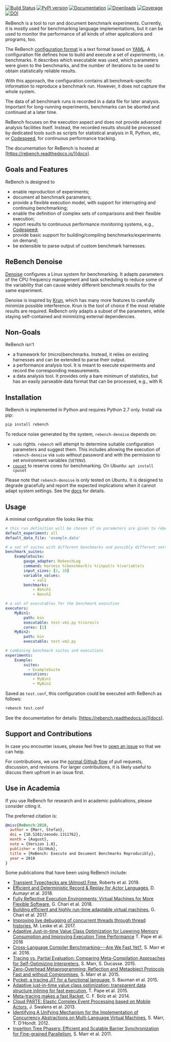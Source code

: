 [![Build Status](https://github.com/smarr/ReBench/workflows/CI/badge.svg)](https://github.com/smarr/ReBench/actions)
[![PyPI version](https://badge.fury.io/py/ReBench.svg)](https://badge.fury.io/py/ReBench)
[![Documentation](https://readthedocs.org/projects/rebench/badge/?version=latest)](https://rebench.readthedocs.io/)
[![Downloads](https://pepy.tech/badge/rebench)](https://pepy.tech/project/rebench)
[![Coverage](https://coveralls.io/repos/github/smarr/ReBench/badge.svg?branch=master)](https://coveralls.io/github/smarr/ReBench?branch=master)
[![DOI](https://zenodo.org/badge/DOI/10.5281/zenodo.1311762.svg)](https://doi.org/10.5281/zenodo.1311762)

ReBench is a tool to run and document benchmark experiments.
Currently, it is mostly used for benchmarking language implementations,
but it can be used to monitor the performance of all
kinds of other applications and programs, too.

The ReBench [configuration format][docs] is a text format based on [YAML](https://yaml.org/).
A configuration file defines how to build and execute a set of *experiments*,
i.e. benchmarks.
It describes which executable was used, which parameters were given
to the benchmarks, and the number of iterations to be used to obtain
statistically reliable results.

With this approach, the configuration contains all benchmark-specific
information to reproduce a benchmark run. However, it does not capture
the whole system.

The data of all benchmark runs is recorded in a data file for later analysis.
Important for long-running experiments, benchmarks can be aborted and
continued at a later time.

ReBench focuses on the execution aspect and does not provide advanced
analysis facilities itself. Instead, the recorded results should be processed
by dedicated tools such as scripts for statistical analysis in R, Python, etc,
or [Codespeed][1], for continuous performance tracking.

The documentation for ReBench is hosted at [https://rebench.readthedocs.io/][docs].

## Goals and Features

ReBench is designed to

 - enable reproduction of experiments;
 - document all benchmark parameters;
 - provide a flexible execution model,
   with support for interrupting and continuing benchmarking;
 - enable the definition of complex sets of comparisons and their flexible execution;
 - report results to continuous performance monitoring systems, e.g., [Codespeed][1];
 - provide basic support for building/compiling benchmarks/experiments on demand;
 - be extensible to parse output of custom benchmark harnesses.

## ReBench Denoise

[Denoise][denoise-docs] configures a Linux system for benchmarking.
It adapts parameters of the CPU frequency management and task scheduling
to reduce some of the variability that can cause widely different
benchmark results for the same experiment.

Denoise is inspired by [Krun](https://github.com/softdevteam/krun/#readme),
which has many more features to carefully minimize possible interference.
Krun is the tool of choice if the most reliable results are required.
ReBench only adapts a subset of the parameters, while staying self-contained
and minimizing external dependencies.

## Non-Goals

ReBench isn't

 - a framework for (micro)benchmarks.
   Instead, it relies on existing harnesses and can be extended to parse their
   output.
 - a performance analysis tool. It is meant to execute experiments and
   record the corresponding measurements.
 - a data analysis tool. It provides only a bare minimum of statistics,
   but has an easily parseable data format that can be processed, e.g., with R.

## Installation

<a id="install"></a>

ReBench is implemented in Python and requires Python 2.7 only. Install via pip:

```bash
pip install rebench
```

To reduce noise generated by the system, `rebench-denoise` depends on:

 - `sudo` rights. `rebench` will attempt to determine suitable configuration
   parameters and suggest them. This includes allowing the execution of `rebench-denoise`
   via `sudo` without password and with the permission to set environment variables (`SETENV`).
 - [`cpuset`](https://github.com/lpechacek/cpuset/) to reserve cores for benchmarking.
   On Ubuntu: `apt install cpuset`

Please note that `rebench-denoise` is only tested on Ubuntu. It is designed to degrade
gracefully and report the expected implications when it cannot adapt system
settings. See the [docs][denoise-docs] for details.

## Usage

A minimal configuration file looks like this:

```yaml
# this run definition will be chosen if no parameters are given to rebench
default_experiment: all
default_data_file: 'example.data'

# a set of suites with different benchmarks and possibly different settings
benchmark_suites:
    ExampleSuite:
        gauge_adapter: RebenchLog
        command: Harness %(benchmark)s %(input)s %(variable)s
        input_sizes: [2, 10]
        variable_values:
            - val1
        benchmarks:
            - Bench1
            - Bench2

# a set of executables for the benchmark execution
executors:
    MyBin1:
        path: bin
        executable: test-vm1.py %(cores)s
        cores: [1]
    MyBin2:
        path: bin
        executable: test-vm2.py

# combining benchmark suites and executions
experiments:
    Example:
        suites:
          - ExampleSuite
        executions:
            - MyBin1
            - MyBin2
```

Saved as `test.conf`, this configuration could be executed with ReBench as follows:

```bash
rebench test.conf
```

See the documentation for details: [https://rebench.readthedocs.io/][docs].

## Support and Contributions

In case you encounter issues,
please feel free to [open an issue](https://github.com/smarr/rebench/issues/new)
so that we can help.

For contributions, we use the [normal Github flow](https://guides.github.com/introduction/flow/)
of pull requests, discussion, and revisions. For larger contributions,
it is likely useful to discuss them upfront in an issue first.

## Use in Academia

If you use ReBench for research and in academic publications, please consider
citing it.

The preferred citation is:

```bibtex
@misc{ReBench:2018,
  author = {Marr, Stefan},
  doi = {10.5281/zenodo.1311762},
  month = {August},
  note = {Version 1.0},
  publisher = {GitHub},
  title = {ReBench: Execute and Document Benchmarks Reproducibly},
  year = 2018
}
```

Some publications that have been using ReBench include:

 - [Transient Typechecks are (Almost) Free](https://stefan-marr.de/downloads/ecoop19-roberts-et-al-transient-typechecks-are-almost-free.pdf), Roberts et al. 2019.
 - [Efficient and Deterministic Record & Replay for Actor Languages](https://stefan-marr.de/downloads/manlang18-aumayr-et-al-efficient-and-deterministic-record-and-replay-for-actor-languages.pdf), D. Aumayr et al. 2018.
 - [Fully Reflective Execution Environments: Virtual Machines for More Flexible Software](https://doi.org/10.1109%2fTSE.2018.2812715), G. Chari et al. 2018.
 - [Building efficient and highly run-time adaptable virtual machines](https://lafhis.dc.uba.ar/sites/default/files/papers/buildingEfficientReflectiveVMs.pdf), G. Chari et al. 2017.
 - [Improving live debugging of concurrent threads through thread histories](https://doi.org/10.1016/j.scico.2017.10.005), M. Leske et al. 2017.
 - [Adaptive Just-in-time Value Class Optimization for Lowering Memory Consumption and Improving Execution Time Performance](https://arxiv.org/pdf/1606.06726) T. Pape et al. 2016
 - [Cross-Language Compiler Benchmarking---Are We Fast Yet?](https://stefan-marr.de/papers/dls-marr-et-al-cross-language-compiler-benchmarking-are-we-fast-yet/), S. Marr et al. 2016.
 - [Tracing vs. Partial Evaluation: Comparing Meta-Compilation Approaches for Self-Optimizing Interpreters](https://stefan-marr.de/papers/oopsla-marr-ducasse-meta-tracing-vs-partial-evaluation/), S. Marr, S. Ducasse. 2015.
 - [Zero-Overhead Metaprogramming: Reflection and Metaobject Protocols Fast and without Compromises](https://stefan-marr.de/papers/pldi-marr-et-al-zero-overhead-metaprogramming/), S. Marr et al. 2015.
 - [Pycket: a tracing JIT for a functional language](https://www.hpi.uni-potsdam.de/hirschfeld/publications/media/BaumanBolzHirschfeldKirilichevPapeSiekTobinHochstadt_2015_PycketATracingJitForAFunctionalLanguage_AcmDL.pdf), S. Bauman et al. 2015.
 - [Adaptive just-in-time value class optimization: transparent data structure inlining for fast execution](https://hpi.uni-potsdam.de/hirschfeld/publications/media/PapeBolzHirschfeld_2015_AdaptiveJustInTimeValueClassOptimization_AcmDL.pdf), T. Pape et al. 2015.
 - [Meta-tracing makes a fast Racket](https://www.hpi.uni-potsdam.de/hirschfeld/publications/media/BolzPapeSiekTobinHochstadt_2014_MetaTracingMakesAFastRacket_AuthorsVersion.pdf), C. F. Bolz et al. 2014.
 - [Cloud PARTE: Elastic Complex Event Processing based on Mobile Actors](https://stefan-marr.de/downloads/agere13-swalens-et-al-cloud-parte-elastic-complex-event-processing-based-on-mobile-actors.pdf), J. Swalens et al. 2013.
 - [Identifying A Unifying Mechanism for the Implementation of Concurrency Abstractions on Multi-Language Virtual Machines](https://www.stefan-marr.de/downloads/tools12-smarr-dhondt-identifying-a-unifying-mechanism-for-the-implementation-of-concurrency-abstractions-on-multi-language-virtual-machines.pdf), S. Marr, T. D'Hondt. 2012.
 - [Insertion Tree Phasers: Efficient and Scalable Barrier Synchronization for Fine-grained Parallelism](https://www.stefan-marr.de/downloads/hpcc2010-marr-etal-insertion-tree-phasers.pdf), S. Marr et al. 2011.

[1]: https://github.com/tobami/codespeed/
[docs]: https://rebench.readthedocs.io/
[denoise-docs]: https://rebench.readthedocs.io/en/latest/denoise/